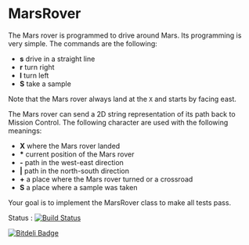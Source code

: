 MarsRover
=========

The Mars rover is programmed to drive around Mars.
Its programming is very simple. The commands are the following:

 * **s** drive in a straight line
 * **r** turn right
 * **l** turn left
 * **S** take a sample

Note that the Mars rover always land at the `X` and starts by facing east.

The Mars rover can send a 2D string representation of its path back to Mission Control. The following character are used with the following meanings:

 * **X** where the Mars rover landed
 * **\*** current position of the Mars rover
 * **-** path in the west-east direction
 * **|** path in the north-south direction
 * **+** a place where the Mars rover turned or a crossroad
 * **S** a place where a sample was taken

Your goal is to implement the MarsRover class to make all tests pass.
 

Status : [![Build Status](https://travis-ci.org/JavaDojo/marsrover.png?branch=master)](https://travis-ci.org/haitelfatmi/marsrover)


[![Bitdeli Badge](https://d2weczhvl823v0.cloudfront.net/JavaDojo/marsrover/trend.png)](https://bitdeli.com/free "Bitdeli Badge")

